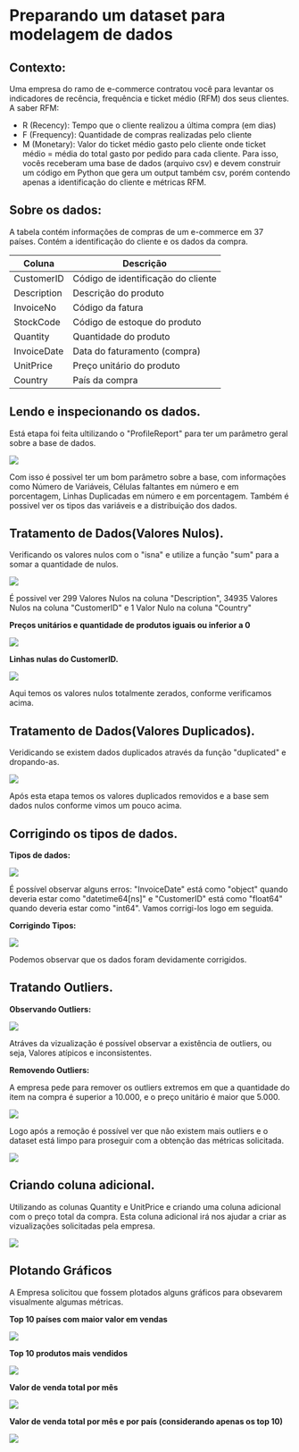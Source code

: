 # Preparando um dataset para modelagem de dados

## Contexto:

Uma empresa do ramo de e-commerce contratou você para levantar os indicadores de
recência, frequência e ticket médio (RFM) dos seus clientes.
A saber RFM:
 - R (Recency): Tempo que o cliente realizou a última compra (em dias)
 - F (Frequency): Quantidade de compras realizadas pelo cliente
 - M (Monetary): Valor do ticket médio gasto pelo cliente
onde ticket médio = média do total gasto por pedido para cada cliente.
Para isso, vocês receberam uma base de dados (arquivo csv) e devem construir um
código em Python que gera um output também csv, porém contendo apenas a
identificação do cliente e métricas RFM.

## Sobre os dados:

A tabela contém informações de compras de um e-commerce em 37 países. Contém a
identificação do cliente e os dados da compra.

| Coluna      | Descrição   | 
|-------------|-------------|
CustomerID    | Código de identificação do cliente
Description   | Descrição do produto             
InvoiceNo     | Código da fatura                   
StockCode     | Código de estoque do produto      
Quantity      | Quantidade do produto             
InvoiceDate   | Data do faturamento (compra)       
UnitPrice     | Preço unitário do produto         
Country       | País da compra                    

## Lendo e inspecionando os dados.

Está etapa foi feita ultilizando o "ProfileReport" para ter um parâmetro geral sobre a base de dados.

<img src="images/ProfileReport.png">

Com isso é possivel ter um bom parâmetro sobre a base, com informações como Número de Variáveis, Células faltantes em número e em porcentagem, Linhas Duplicadas em número e em porcentagem. Também é possivel ver os tipos das variáveis e a distribuição dos dados.

## Tratamento de Dados(Valores Nulos).

Verificando os valores nulos com o "isna" e utilize a função "sum" para a somar
a quantidade de nulos.

<img src="images/valoresNulos.png">

É possivel ver 299 Valores Nulos na coluna "Description", 34935 Valores Nulos na coluna "CustomerID" e 1 Valor Nulo na coluna "Country"

**Preços unitários e quantidade de produtos iguais ou inferior a 0**

<img src="images/preçoUnitario.png">

**Linhas nulas do CustomerID.**

<img src="images/nulosCustomerID.png">

Aqui temos os valores nulos totalmente zerados, conforme verificamos acima.

## Tratamento de Dados(Valores Duplicados).

Veridicando se existem dados duplicados através da função "duplicated" e dropando-as.

<img src="images/duplicados.png">

Após esta etapa temos os valores duplicados removidos e a base sem dados nulos conforme vimos um pouco acima.

## Corrigindo os tipos de dados.

**Tipos de dados:**

<img src="images/tipoDados.png">

É possível observar alguns erros: "InvoiceDate" está como "object" quando deveria estar como "datetime64[ns]" e "CustomerID" está como "float64" quando deveria estar como "int64". Vamos corrigi-los logo em seguida.

**Corrigindo Tipos:**

<img src="images/dadosCorrigidos.png">

Podemos observar que os dados foram devidamente corrigidos.

## Tratando Outliers.

**Observando Outliers:**

<img src="images/observOutliers.png">

Atráves da vizualização é possível observar a existência de outliers, ou seja, Valores atípicos e inconsistentes. 

**Removendo Outliers:**

A empresa pede para remover os outliers extremos em que a quantidade do item na compra é superior a 10.000, e o preço unitário é maior que 5.000.

<img src="images/removeOutliers.png">

Logo após a remoção é possível ver que não existem mais outliers e o dataset está limpo para proseguir com a obtenção das métricas solicitada.

<img src="images/observOutliers2.png">

## Criando coluna adicional.

Utilizando as colunas Quantity e UnitPrice e criando uma coluna adicional com o preço total da compra. Esta coluna adicional irá nos ajudar a criar as vizualizações solicitadas pela empresa.

<img src="images/TotalPrice.png">

## Plotando Gráficos

A Empresa solicitou que fossem plotados alguns gráficos para obsevarem visualmente algumas métricas.

**Top 10 países com maior valor em vendas**

<img src="images/top10pais_valor_vendas.png">

**Top 10 produtos mais vendidos**

<img src="images/top10produtos_mais_vendidos.png">

**Valor de venda total por mês**

<img src="images/valor_venda_mes.png">

**Valor de venda total por mês e por país (considerando apenas os top 10)**

<img src="images/valor_venda_mes_pais.png">











